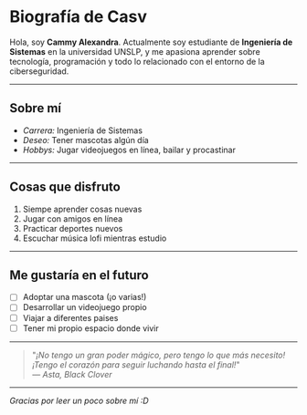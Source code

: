 # Biografía de Casv

Hola, soy **Cammy Alexandra**. Actualmente soy estudiante de **Ingeniería de Sistemas** en la universidad UNSLP, y me apasiona aprender sobre tecnología, programación y todo lo relacionado con el entorno de la ciberseguridad.

---

## Sobre mí

-  *Carrera:* Ingeniería de Sistemas
-  *Deseo:* Tener mascotas algún día
-  *Hobbys:* Jugar videojuegos en línea, bailar y procastinar 

---

## Cosas que disfruto

1. Siempe aprender cosas nuevas
2. Jugar con amigos en línea
3. Practicar deportes nuevos
4. Escuchar música lofi mientras estudio

---

## Me gustaría en el futuro

- [ ] Adoptar una mascota (¡o varias!)
- [ ] Desarrollar un videojuego propio
- [ ] Viajar a diferentes paises
- [ ] Tener mi propio espacio donde vivir

---

> "_¡No tengo un gran poder mágico, pero tengo lo que más necesito! ¡Tengo el corazón para seguir luchando hasta el final!_"  
> — *Asta, Black Clover*

---

_Gracias por leer un poco sobre mí :D_